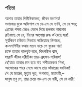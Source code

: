 ### পতিতা
আগার তাহার বিভীষিকাভরা, জীবন মরণময়!  
সমাজের বুকে অভিশাপ সে যে–সে যে ব্যাধি, সে যে ক্ষয়;  
প্রেমের পসরা ভেঙে ফেলে দিয়ে ছলনার কারাগার  
রচিয়াছে সে যে, দিনের আলোয় রুদ্ধ ক’রেছে দ্বার!  
সূর্যকিরণ চকিতে নিভায়ে সাজিয়াছে নিশাচর,  
কালনাগিনীর ফনার মতন নাচে সে বুকের পর!  
চক্ষে তাহার কালকুট ঝরে, বিষপঙ্কিল শ্বাস,  
সারাটি জীবন মরীচিকা তার–প্রহসন-পরিহাস!  
ছোঁয়াচে তাহার ম্লান হয়ে যায় শশীতারকার শিখা,  
আলোকের পারে নেমে আসে তার আঁধারের যবনিকা!  
সে যে মন্বন্তর, মৃত্যুর দূত, অপঘাত, মহামারী,–   
মানুষ তবু সে, তার চেয়ে বড়–সে যে নারী, সে যে নারী!  